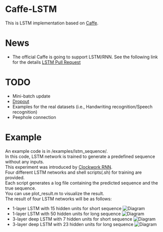 # Caffe-LSTM
This is LSTM implementation based on [Caffe](http://caffe.berkeleyvision.org). <br />

# News
  * The official Caffe is going to support LSTM/RNN. See the following link for the details [LSTM Pull Request](https://github.com/BVLC/caffe/pull/1873)

# TODO
  * Mini-batch update
  * [Dropout](http://arxiv.org/pdf/1409.2329.pdf)
  * Examples for the real datasets (i.e., Handwriting recognition/Speech recognition)
  * Peephole connection

# Example
An example code is in /examples/lstm_sequence/. <br />
In this code, LSTM network is trained to generate a predefined sequence without any inputs. <br />
This experiment was introduced by [Clockwork RNN](http://jmlr.org/proceedings/papers/v32/koutnik14.pdf). <br />
Four different LSTM networks and shell scripts(.sh) for training are provided. <br />
Each script generates a log file containing the predicted sequence and the true sequence. <br />
You can use plot_result.m to visualize the result. <br />
The result of four LSTM networks will be as follows:
  * 1-layer LSTM with 15 hidden units for short sequence
![Diagram](https://raw.githubusercontent.com/junhyukoh/caffe-lstm/master/examples/lstm_sequence/lstm-320-b320-h15.png)
  * 1-layer LSTM with 50 hidden units for long sequence
![Diagram](https://raw.githubusercontent.com/junhyukoh/caffe-lstm/master/examples/lstm_sequence/lstm-960-b320-h50.png)
  * 3-layer deep LSTM with 7 hidden units for short sequence
![Diagram](https://raw.githubusercontent.com/junhyukoh/caffe-lstm/master/examples/lstm_sequence/deep-lstm-320-b320-h7.png)
  * 3-layer deep LSTM with 23 hidden units for long sequence
![Diagram](https://raw.githubusercontent.com/junhyukoh/caffe-lstm/master/examples/lstm_sequence/deep-lstm-960-b320-h23.png)
